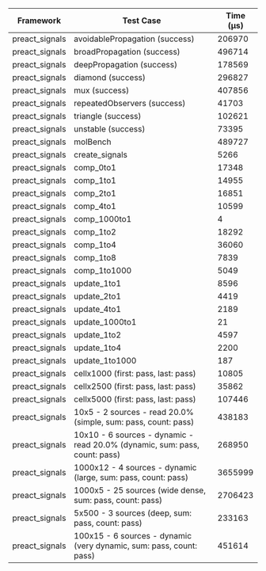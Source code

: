 | Framework | Test Case | Time (μs) |
| --- | --- | --- |
| preact_signals | avoidablePropagation (success) | 206970 |
| preact_signals | broadPropagation (success) | 496714 |
| preact_signals | deepPropagation (success) | 178569 |
| preact_signals | diamond (success) | 296827 |
| preact_signals | mux (success) | 407856 |
| preact_signals | repeatedObservers (success) | 41703 |
| preact_signals | triangle (success) | 102621 |
| preact_signals | unstable (success) | 73395 |
| preact_signals | molBench | 489727 |
| preact_signals | create_signals | 5266 |
| preact_signals | comp_0to1 | 17348 |
| preact_signals | comp_1to1 | 14955 |
| preact_signals | comp_2to1 | 16851 |
| preact_signals | comp_4to1 | 10599 |
| preact_signals | comp_1000to1 | 4 |
| preact_signals | comp_1to2 | 18292 |
| preact_signals | comp_1to4 | 36060 |
| preact_signals | comp_1to8 | 7839 |
| preact_signals | comp_1to1000 | 5049 |
| preact_signals | update_1to1 | 8596 |
| preact_signals | update_2to1 | 4419 |
| preact_signals | update_4to1 | 2189 |
| preact_signals | update_1000to1 | 21 |
| preact_signals | update_1to2 | 4597 |
| preact_signals | update_1to4 | 2200 |
| preact_signals | update_1to1000 | 187 |
| preact_signals | cellx1000 (first: pass, last: pass) | 10805 |
| preact_signals | cellx2500 (first: pass, last: pass) | 35862 |
| preact_signals | cellx5000 (first: pass, last: pass) | 107446 |
| preact_signals | 10x5 - 2 sources - read 20.0% (simple, sum: pass, count: pass) | 438183 |
| preact_signals | 10x10 - 6 sources - dynamic - read 20.0% (dynamic, sum: pass, count: pass) | 268950 |
| preact_signals | 1000x12 - 4 sources - dynamic (large, sum: pass, count: pass) | 3655999 |
| preact_signals | 1000x5 - 25 sources (wide dense, sum: pass, count: pass) | 2706423 |
| preact_signals | 5x500 - 3 sources (deep, sum: pass, count: pass) | 233163 |
| preact_signals | 100x15 - 6 sources - dynamic (very dynamic, sum: pass, count: pass) | 451614 |
